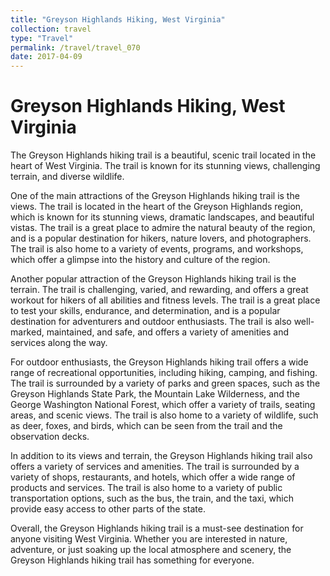 ```yaml
---
title: "Greyson Highlands Hiking, West Virginia"
collection: travel
type: "Travel"
permalink: /travel/travel_070
date: 2017-04-09
---
```


# Greyson Highlands Hiking, West Virginia
The Greyson Highlands hiking trail is a beautiful, scenic trail located in the heart of West Virginia. The trail is known for its stunning views, challenging terrain, and diverse wildlife.

One of the main attractions of the Greyson Highlands hiking trail is the views. The trail is located in the heart of the Greyson Highlands region, which is known for its stunning views, dramatic landscapes, and beautiful vistas. The trail is a great place to admire the natural beauty of the region, and is a popular destination for hikers, nature lovers, and photographers. The trail is also home to a variety of events, programs, and workshops, which offer a glimpse into the history and culture of the region.

Another popular attraction of the Greyson Highlands hiking trail is the terrain. The trail is challenging, varied, and rewarding, and offers a great workout for hikers of all abilities and fitness levels. The trail is a great place to test your skills, endurance, and determination, and is a popular destination for adventurers and outdoor enthusiasts. The trail is also well-marked, maintained, and safe, and offers a variety of amenities and services along the way.

For outdoor enthusiasts, the Greyson Highlands hiking trail offers a wide range of recreational opportunities, including hiking, camping, and fishing. The trail is surrounded by a variety of parks and green spaces, such as the Greyson Highlands State Park, the Mountain Lake Wilderness, and the George Washington National Forest, which offer a variety of trails, seating areas, and scenic views. The trail is also home to a variety of wildlife, such as deer, foxes, and birds, which can be seen from the trail and the observation decks.

In addition to its views and terrain, the Greyson Highlands hiking trail also offers a variety of services and amenities. The trail is surrounded by a variety of shops, restaurants, and hotels, which offer a wide range of products and services. The trail is also home to a variety of public transportation options, such as the bus, the train, and the taxi, which provide easy access to other parts of the state.

Overall, the Greyson Highlands hiking trail is a must-see destination for anyone visiting West Virginia. Whether you are interested in nature, adventure, or just soaking up the local atmosphere and scenery, the Greyson Highlands hiking trail has something for everyone.
